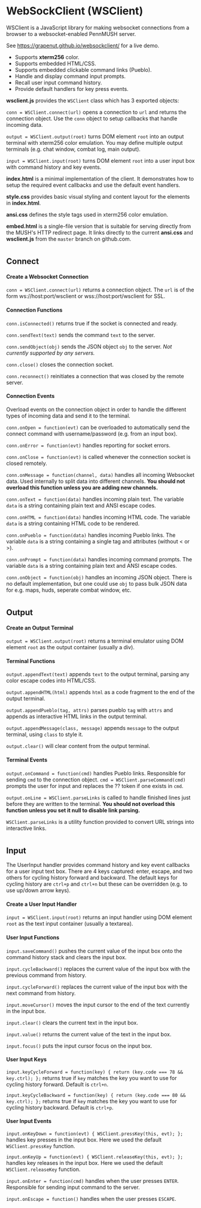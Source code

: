 # WebSockClient (WSClient)

WSClient is a JavaScript library for making websocket connections from a browser to a websocket-enabled PennMUSH server.

See <https://grapenut.github.io/websockclient/> for a live demo.

- Supports **xterm256** color.
- Supports embedded HTML/CSS.
- Supports embedded clickable command links (Pueblo).
- Handle and display command input prompts.
- Recall user input command history.
- Provide default handlers for key press events.

__wsclient.js__ provides the `WSClient` class which has 3 exported objects:

`conn = WSClient.connect(url)` opens a connection to `url` and returns the connection object.
Use the `conn` object to setup callbacks that handle incoming data.

`output = WSClient.output(root)` turns DOM element `root` into an output terminal with xterm256 color emulation.
You may define multiple output terminals (e.g. chat window, combat log, main output).

`input = WSClient.input(root)` turns DOM element `root` into a user input box with command history and key events.

__index.html__ is a minimal implementation of the client. It demonstrates
how to setup the required event callbacks and use the default event handlers.

__style.css__ provides basic visual styling and content layout for the elements in __index.html__.

__ansi.css__ defines the style tags used in xterm256 color emulation.

__embed.html__ is a single-file version that is suitable for serving directly from the MUSH's HTTP redirect page.
It links directly to the current __ansi.css__ and __wsclient.js__ from the `master` branch on github.com.


# 
## Connect
#### Create a Websocket Connection

`conn = WSClient.connect(url)` returns a connection object. The `url` is of the form ws://host:port/wsclient or wss://host:port/wsclient for SSL. 

#### Connection Functions

`conn.isConnected()` returns true if the socket is connected and ready.

`conn.sendText(text)` sends the command `text` to the server.

`conn.sendObject(obj)` sends the JSON object `obj` to the server. _Not currently supported by any servers._

`conn.close()` closes the connection socket.

`conn.reconnect()` reinitiates a connection that was closed by the remote server.

#### Connection Events

Overload events on the connection object in order to handle the different types of incoming data and send it to the terminal.

`conn.onOpen = function(evt)` can be overloaded to automatically send the connect command with username/password (e.g. from an input box).

`conn.onError = function(evt)` handles reporting for socket errors.

`conn.onClose = function(evt)` is called whenever the connection socket is closed remotely.

`conn.onMessage = function(channel, data)` handles all incoming Websocket data. Used internally to split data into different channels.
**__You should not overload this function unless you are adding new channels.__**

`conn.onText = function(data)` handles incoming plain text. The variable `data` is a string containing plain text and ANSI escape codes.

`conn.onHTML = function(data)` handles incoming HTML code. The variable `data` is a string containing HTML code to be rendered.

`conn.onPueblo = function(data)` handles incoming Pueblo links. The variable `data` is a string containing a single tag and attributes (without < or >).

`conn.onPrompt = function(data)` handles incoming command prompts. The variable `data` is a string containing plain text and ANSI escape codes.

`conn.onObject = function(obj)` handles an incoming JSON object. There is no default implementation, but one could use `obj` to pass bulk JSON data for e.g. maps, huds, seperate combat window, etc.


# 
## Output
#### Create an Output Terminal

`output = WSClient.output(root)` returns a terminal emulator using DOM element `root` as the output container (usually a div).

#### Terminal Functions

`output.appendText(text)` appends `text` to the output terminal, parsing any color escape codes into HTML/CSS.

`output.appendHTML(html)` appends `html` as a code fragment to the end of the output terminal.

`output.appendPueblo(tag, attrs)` parses pueblo `tag` with `attrs` and appends as interactive HTML links in the output terminal.

`output.appendMessage(class, message)` appends `message` to the output terminal, using `class` to style it.

`output.clear()` will clear content from the output terminal.

#### Terminal Events

`output.onCommand = function(cmd)` handles Pueblo links. Responsible for sending `cmd` to the connection object.
`cmd = WSClient.parseCommand(cmd)` prompts the user for input and replaces the ?? token if one exists in `cmd`.

`output.onLine = WSClient.parseLinks` is called to handle finished lines just before they are written to the terminal.
**__You should not overload this function unless you set it null to disable link parsing.__**

`WSClient.parseLinks` is a utility function provided to convert URL strings into interactive links.


# 
## Input

The UserInput handler provides command history and key event callbacks for a user input text box.
There are 4 keys captured: enter, escape, and two others for cycling history forward and backward.
The default keys for cycling history are `ctrl+p` and `ctrl+n` but these can be overridden (e.g. to use up/down arrow keys).

#### Create a User Input Handler

`input = WSClient.input(root)` returns an input handler using DOM element `root` as the text input container (usually a textarea).

#### User Input Functions

`input.saveCommand()` pushes the current value of the input box onto the command history stack and clears the input box.

`input.cycleBackward()` replaces the current value of the input box with the previous command from history.

`input.cycleForward()` replaces the current value of the input box with the next command from history.

`input.moveCursor()` moves the input cursor to the end of the text currently in the input box.

`input.clear()` clears the current text in the input box.

`input.value()` returns the current value of the text in the input box.

`input.focus()` puts the input cursor focus on the input box.

#### User Input Keys

`input.keyCycleForward = function(key) { return (key.code === 78 && key.ctrl); };` returns true if `key` matches the key you want to use for cycling history forward. Default is `ctrl+n`.

`input.keyCycleBackward = function(key) { return (key.code === 80 && key.ctrl); };` returns true if `key` matches the key you want to use for cycling history backward. Default is `ctrl+p`.

#### User Input Events

`input.onKeyDown = function(evt) { WSClient.pressKey(this, evt); };` handles key presses in the input box. Here we used the default `WSClient.pressKey` function.

`input.onKeyUp = function(evt) { WSClient.releaseKey(this, evt); };` handles key releases in the input box. Here we used the default `WSClient.releaseKey` function.

`input.onEnter = function(cmd)` handles when the user presses `ENTER`. Responsible for sending input command to the server.

`input.onEscape = function()` handles when the user presses `ESCAPE`.


